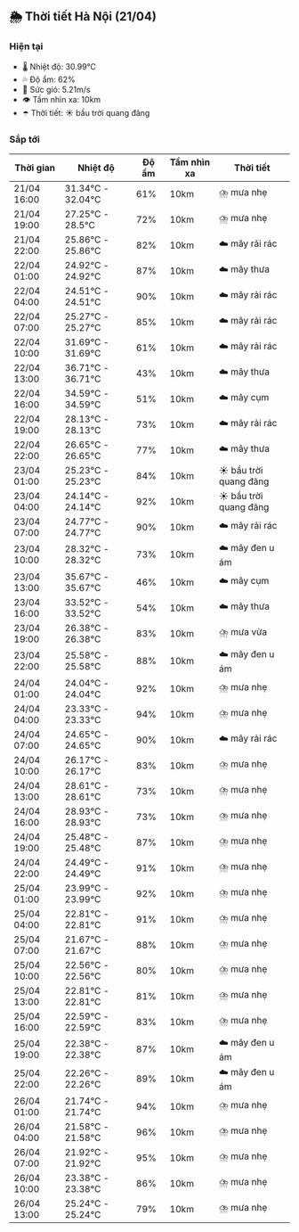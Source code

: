 ## 🌦️ Thời tiết Hà Nội (21/04)

### Hiện tại

- 🌡️ Nhiệt độ: 30.99℃
- 💦 Độ ẩm: 62%
- 💨 Sức gió: 5.21m/s
- 👁️ Tầm nhìn xa: 10km
- ☂️ Thời tiết: ☀️ bầu trời quang đãng

### Sắp tới

| Thời gian | Nhiệt độ | Độ ẩm | Tầm nhìn xa | Thời tiết |
| --- | --- | --- | --- | --- |
| 21/04 16:00 | 31.34℃ - 32.04℃ | 61% | 10km | ⛈️ mưa nhẹ |
| 21/04 19:00 | 27.25℃ - 28.5℃ | 72% | 10km | ⛈️ mưa nhẹ |
| 21/04 22:00 | 25.86℃ - 25.86℃ | 82% | 10km | ☁️ mây rải rác |
| 22/04 01:00 | 24.92℃ - 24.92℃ | 87% | 10km | ☁️ mây thưa |
| 22/04 04:00 | 24.51℃ - 24.51℃ | 90% | 10km | ☁️ mây rải rác |
| 22/04 07:00 | 25.27℃ - 25.27℃ | 85% | 10km | ☁️ mây rải rác |
| 22/04 10:00 | 31.69℃ - 31.69℃ | 61% | 10km | ☁️ mây rải rác |
| 22/04 13:00 | 36.71℃ - 36.71℃ | 43% | 10km | ☁️ mây thưa |
| 22/04 16:00 | 34.59℃ - 34.59℃ | 51% | 10km | ☁️ mây cụm |
| 22/04 19:00 | 28.13℃ - 28.13℃ | 73% | 10km | ☁️ mây rải rác |
| 22/04 22:00 | 26.65℃ - 26.65℃ | 77% | 10km | ☁️ mây thưa |
| 23/04 01:00 | 25.23℃ - 25.23℃ | 84% | 10km | ☀️ bầu trời quang đãng |
| 23/04 04:00 | 24.14℃ - 24.14℃ | 92% | 10km | ☀️ bầu trời quang đãng |
| 23/04 07:00 | 24.77℃ - 24.77℃ | 90% | 10km | ☁️ mây rải rác |
| 23/04 10:00 | 28.32℃ - 28.32℃ | 73% | 10km | ☁️ mây đen u ám |
| 23/04 13:00 | 35.67℃ - 35.67℃ | 46% | 10km | ☁️ mây cụm |
| 23/04 16:00 | 33.52℃ - 33.52℃ | 54% | 10km | ☁️ mây thưa |
| 23/04 19:00 | 26.38℃ - 26.38℃ | 83% | 10km | ⛈️ mưa vừa |
| 23/04 22:00 | 25.58℃ - 25.58℃ | 88% | 10km | ☁️ mây đen u ám |
| 24/04 01:00 | 24.04℃ - 24.04℃ | 92% | 10km | ⛈️ mưa nhẹ |
| 24/04 04:00 | 23.33℃ - 23.33℃ | 94% | 10km | ⛈️ mưa nhẹ |
| 24/04 07:00 | 24.65℃ - 24.65℃ | 90% | 10km | ☁️ mây rải rác |
| 24/04 10:00 | 26.17℃ - 26.17℃ | 83% | 10km | ⛈️ mưa nhẹ |
| 24/04 13:00 | 28.61℃ - 28.61℃ | 73% | 10km | ⛈️ mưa nhẹ |
| 24/04 16:00 | 28.93℃ - 28.93℃ | 73% | 10km | ⛈️ mưa nhẹ |
| 24/04 19:00 | 25.48℃ - 25.48℃ | 87% | 10km | ⛈️ mưa nhẹ |
| 24/04 22:00 | 24.49℃ - 24.49℃ | 91% | 10km | ⛈️ mưa nhẹ |
| 25/04 01:00 | 23.99℃ - 23.99℃ | 92% | 10km | ⛈️ mưa nhẹ |
| 25/04 04:00 | 22.81℃ - 22.81℃ | 91% | 10km | ⛈️ mưa nhẹ |
| 25/04 07:00 | 21.67℃ - 21.67℃ | 88% | 10km | ⛈️ mưa nhẹ |
| 25/04 10:00 | 22.56℃ - 22.56℃ | 80% | 10km | ⛈️ mưa nhẹ |
| 25/04 13:00 | 22.81℃ - 22.81℃ | 81% | 10km | ⛈️ mưa nhẹ |
| 25/04 16:00 | 22.59℃ - 22.59℃ | 83% | 10km | ⛈️ mưa nhẹ |
| 25/04 19:00 | 22.38℃ - 22.38℃ | 87% | 10km | ☁️ mây đen u ám |
| 25/04 22:00 | 22.26℃ - 22.26℃ | 89% | 10km | ☁️ mây đen u ám |
| 26/04 01:00 | 21.74℃ - 21.74℃ | 94% | 10km | ⛈️ mưa nhẹ |
| 26/04 04:00 | 21.58℃ - 21.58℃ | 96% | 10km | ⛈️ mưa nhẹ |
| 26/04 07:00 | 21.92℃ - 21.92℃ | 95% | 10km | ⛈️ mưa nhẹ |
| 26/04 10:00 | 23.38℃ - 23.38℃ | 86% | 10km | ⛈️ mưa nhẹ |
| 26/04 13:00 | 25.24℃ - 25.24℃ | 79% | 10km | ⛈️ mưa nhẹ |
